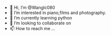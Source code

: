 - 👋 Hi, I’m @Wanglc080
- 👀 I’m interested in piano,films and photography.
- 🌱 I’m currently learning python
- 💞️ I’m looking to collaborate on 
- 📫 How to reach me ...

<!---
Wanglc080/Wanglc080 is a ✨ special ✨ repository because its `README.md` (this file) appears on your GitHub profile.
You can click the Preview link to take a look at your changes.
--->
